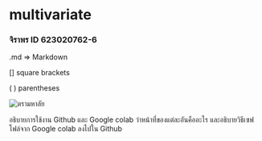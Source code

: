 # multivariate

### จิราพร  ID 623020762-6

.md => Markdown

[] square brackets

( ) parentheses

![ตรามหาลัย](ตรามหาลัย.jpg)

อธิบายการใช้งาน Github  และ Google colab ว่าหน้าที่ของแต่ละอันคืออะไร และอธิบายวิธีเซฟไฟล์จาก Google colab ลงไปใน Github
